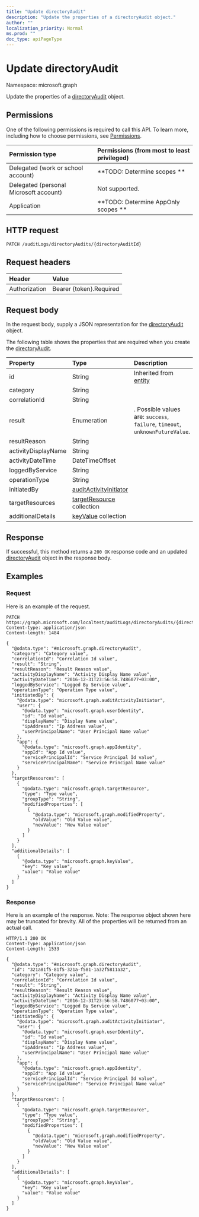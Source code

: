 ```yaml
---
title: "Update directoryAudit"
description: "Update the properties of a directoryAudit object."
author: ""
localization_priority: Normal
ms.prod: ""
doc_type: apiPageType
---
```


# Update directoryAudit

Namespace: microsoft.graph

Update the properties of a [directoryAudit](../resources/directoryaudit.md) object.

## Permissions
One of the following permissions is required to call this API. To learn more, including how to choose permissions, see [Permissions](/concepts/permissions-reference.md).

|Permission type|Permissions (from most to least privileged)|
|:---|:---|
|Delegated (work or school account)|**TODO: Determine scopes **|
|Delegated (personal Microsoft account)|Not supported.|
|Application|**TODO: Determine AppOnly scopes **|

## HTTP request
<!-- {
  "blockType": "ignored"
}
-->
``` http
PATCH /auditLogs/directoryAudits/{directoryAuditId}
```

## Request headers
|Header|Value|
|:---|:---|
|Authorization|Bearer {token}.Required|

## Request body
In the request body, supply a JSON representation for the [directoryAudit](../resources/directoryaudit.md) object.

The following table shows the properties that are required when you create the [directoryAudit](../resources/directoryaudit.md).

|Property|Type|Description|
|:---|:---|:---|
|id|String| Inherited from [entity](../resources/entity.md)|
|category|String||
|correlationId|String||
|result|Enumeration|. Possible values are: `success`, `failure`, `timeout`, `unknownFutureValue`.|
|resultReason|String||
|activityDisplayName|String||
|activityDateTime|DateTimeOffset||
|loggedByService|String||
|operationType|String||
|initiatedBy|[auditActivityInitiator](../resources/auditactivityinitiator.md)||
|targetResources|[targetResource](../resources/targetresource.md) collection||
|additionalDetails|[keyValue](../resources/keyvalue.md) collection||



## Response
If successful, this method returns a `200 OK` response code and an updated [directoryAudit](../resources/directoryaudit.md) object in the response body.

## Examples

### Request
Here is an example of the request.
<!-- {
  "blockType": "request",
  "name": "update_directoryaudit"
}
-->
``` http
PATCH https://graph.microsoft.com/localtest/auditLogs/directoryAudits/{directoryAuditId}
Content-type: application/json
Content-length: 1484

{
  "@odata.type": "#microsoft.graph.directoryAudit",
  "category": "Category value",
  "correlationId": "Correlation Id value",
  "result": "String",
  "resultReason": "Result Reason value",
  "activityDisplayName": "Activity Display Name value",
  "activityDateTime": "2016-12-31T23:56:58.7486077+03:00",
  "loggedByService": "Logged By Service value",
  "operationType": "Operation Type value",
  "initiatedBy": {
    "@odata.type": "microsoft.graph.auditActivityInitiator",
    "user": {
      "@odata.type": "microsoft.graph.userIdentity",
      "id": "Id value",
      "displayName": "Display Name value",
      "ipAddress": "Ip Address value",
      "userPrincipalName": "User Principal Name value"
    },
    "app": {
      "@odata.type": "microsoft.graph.appIdentity",
      "appId": "App Id value",
      "servicePrincipalId": "Service Principal Id value",
      "servicePrincipalName": "Service Principal Name value"
    }
  },
  "targetResources": [
    {
      "@odata.type": "microsoft.graph.targetResource",
      "type": "Type value",
      "groupType": "String",
      "modifiedProperties": [
        {
          "@odata.type": "microsoft.graph.modifiedProperty",
          "oldValue": "Old Value value",
          "newValue": "New Value value"
        }
      ]
    }
  ],
  "additionalDetails": [
    {
      "@odata.type": "microsoft.graph.keyValue",
      "key": "Key value",
      "value": "Value value"
    }
  ]
}
```

### Response
Here is an example of the response. Note: The response object shown here may be truncated for brevity. All of the properties will be returned from an actual call.
<!-- {
  "blockType": "response",
  "truncated": true
}
-->
``` http
HTTP/1.1 200 OK
Content-Type: application/json
Content-Length: 1533

{
  "@odata.type": "#microsoft.graph.directoryAudit",
  "id": "321a81f5-81f5-321a-f581-1a32f5811a32",
  "category": "Category value",
  "correlationId": "Correlation Id value",
  "result": "String",
  "resultReason": "Result Reason value",
  "activityDisplayName": "Activity Display Name value",
  "activityDateTime": "2016-12-31T23:56:58.7486077+03:00",
  "loggedByService": "Logged By Service value",
  "operationType": "Operation Type value",
  "initiatedBy": {
    "@odata.type": "microsoft.graph.auditActivityInitiator",
    "user": {
      "@odata.type": "microsoft.graph.userIdentity",
      "id": "Id value",
      "displayName": "Display Name value",
      "ipAddress": "Ip Address value",
      "userPrincipalName": "User Principal Name value"
    },
    "app": {
      "@odata.type": "microsoft.graph.appIdentity",
      "appId": "App Id value",
      "servicePrincipalId": "Service Principal Id value",
      "servicePrincipalName": "Service Principal Name value"
    }
  },
  "targetResources": [
    {
      "@odata.type": "microsoft.graph.targetResource",
      "type": "Type value",
      "groupType": "String",
      "modifiedProperties": [
        {
          "@odata.type": "microsoft.graph.modifiedProperty",
          "oldValue": "Old Value value",
          "newValue": "New Value value"
        }
      ]
    }
  ],
  "additionalDetails": [
    {
      "@odata.type": "microsoft.graph.keyValue",
      "key": "Key value",
      "value": "Value value"
    }
  ]
}
```


